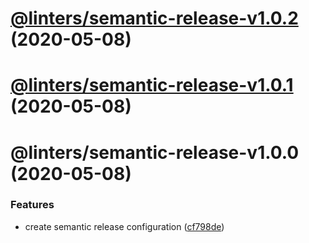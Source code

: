 # [@linters/semantic-release-v1.0.2](https://github.com/developer239/linters/compare/@linters/semantic-release-v1.0.1...@linters/semantic-release-v1.0.2) (2020-05-08)

# [@linters/semantic-release-v1.0.1](https://github.com/developer239/linters/compare/@linters/semantic-release-v1.0.0...@linters/semantic-release-v1.0.1) (2020-05-08)

# @linters/semantic-release-v1.0.0 (2020-05-08)


### Features

* create semantic release configuration ([cf798de](https://github.com/developer239/linters/commit/cf798deb95ecfd3bfcc5e0ecefb9d45c67b4035a))
